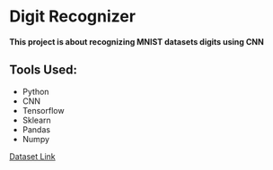 # Digit Recognizer

#### This project is about recognizing MNIST datasets digits using CNN

## Tools Used:
- Python
- CNN
- Tensorflow
- Sklearn
- Pandas
- Numpy

<a href="https://www.kaggle.com/c/digit-recognizer/data"> Dataset Link </a>
